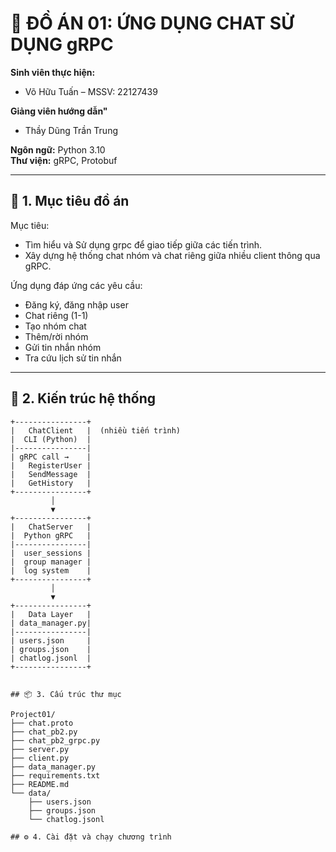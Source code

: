 # 💬 ĐỒ ÁN 01: ỨNG DỤNG CHAT SỬ DỤNG gRPC

**Sinh viên thực hiện:**
- Võ Hữu Tuấn – MSSV: 22127439

**Giảng viên hướng dẫn"**
- Thầy Dũng Trần Trung 

**Ngôn ngữ:** Python 3.10  
**Thư viện:** gRPC, Protobuf  

---

## 🎯 1. Mục tiêu đồ án
Mục tiêu: 
- Tìm hiểu và Sử dụng grpc để giao tiếp giữa các tiến trình. 
- Xây dựng hệ thống chat nhóm và chat riêng giữa nhiều client thông qua gRPC.  

Ứng dụng đáp ứng các yêu cầu:
- Đăng ký, đăng nhập user  
- Chat riêng (1-1)  
- Tạo nhóm chat  
- Thêm/rời nhóm  
- Gửi tin nhắn nhóm  
- Tra cứu lịch sử tin nhắn  

---

## 🧱 2. Kiến trúc hệ thống

```text
+----------------+
|   ChatClient   |  (nhiều tiến trình)
|  CLI (Python)  |
|----------------|
| gRPC call →    |
|   RegisterUser |
|   SendMessage  |
|   GetHistory   |
+----------------+
         │
         ▼
+----------------+
|   ChatServer   |
|  Python gRPC   |
|----------------|
|  user_sessions |
|  group manager |
|  log system    |
+----------------+
         │
         ▼
+----------------+
|   Data Layer   |
| data_manager.py|
|----------------|
| users.json     |
| groups.json    |
| chatlog.jsonl  |
+----------------+


## 📦 3. Cấu trúc thư mục

Project01/
├── chat.proto
├── chat_pb2.py
├── chat_pb2_grpc.py
├── server.py
├── client.py
├── data_manager.py
├── requirements.txt
├── README.md
└── data/
    ├── users.json
    ├── groups.json
    └── chatlog.jsonl

## ⚙️ 4. Cài đặt và chạy chương trình